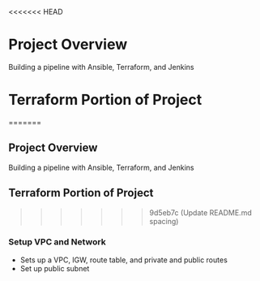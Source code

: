 <<<<<<< HEAD
# Project Overview

Building a pipeline with Ansible, Terraform, and Jenkins

# Terraform Portion of Project
=======
## Project Overview

Building a pipeline with Ansible, Terraform, and Jenkins


## Terraform Portion of Project
>>>>>>> 9d5eb7c (Update README.md spacing)

### Setup VPC and Network
* Sets up a VPC, IGW, route table, and private and public routes
* Set up public subnet